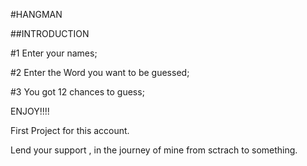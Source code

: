 #HANGMAN

##INTRODUCTION

#1 Enter your names;

#2 Enter the Word you want to be guessed;

#3 You got 12 chances to guess;

ENJOY!!!!

First Project for this account.

Lend your support , in the journey of mine from sctrach to something.

